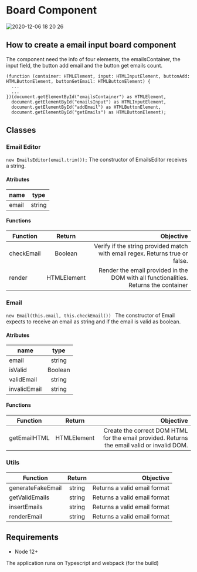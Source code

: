 # Board Component
![2020-12-06 18 20 26](https://user-images.githubusercontent.com/14844155/101389097-34c37380-38c1-11eb-9d9d-89689b07ea1f.gif)

## How to create a email input board component
The component need the info of four elements, the emailsContainer, the input field, the  button add email and the button get emails count. 

```
(function (container: HTMLElement, input: HTMLInputElement, buttonAdd: HTMLButtonElement, buttonGetEmail: HTMLButtonElement) {
  ...
  ...
})(document.getElementById("emailsContainer") as HTMLElement,
  document.getElementById("emailsInput") as HTMLInputElement,
  document.getElementById("addEmail") as HTMLButtonElement,
  document.getElementById("getEmails") as HTMLButtonElement); 
  ```
  
 ## Classes
 ### Email Editor
  ```new EmailsEditor(email.trim());```
  The constructor of EmailsEditor receives a string.
   #### Atributes
 | name        | type           | 
| ------------- |:-------------:| 
| email      | string | 


 #### Functions
| Function        | Return           | Objective    |
| ------------- |:-------------:| -----:|
| checkEmail      | Boolean | Verify if the string provided match with email regex. Returns true or false. |
| render     | HTMLElement      |  Render the email provided in the DOM with all functionalities. Returns the container |
 
  
 ### Email 
 ``` new Email(this.email, this.checkEmail())  ```
 The constructor of Email expects to receive an email as string and if the email is valid as boolean. 
 #### Atributes
 | name        | type           | 
| ------------- |:-------------:| 
| email      | string | 
| isValid      | Boolean | 
| validEmail      | string | 
| invalidEmail      | string | 



 #### Functions
 | Function        | Return           | Objective    |
| ------------- |:-------------:| -----:|
| getEmailHTML      | HTMLElement | Create the correct DOM HTML for the email provided. Returns the email valid or invalid DOM. |

 
 ### Utils
 | Function        | Return           | Objective    |
| ------------- |:-------------:| -----:|
| generateFakeEmail      | string | Returns a valid email format |
| getValidEmails      | string | Returns a valid email format |
| insertEmails      | string | Returns a valid email format |
| renderEmail      | string | Returns a valid email format |



 ## Requirements
  + Node 12+
  
  The application runs on Typescript and webpack (for the build)
  
  
